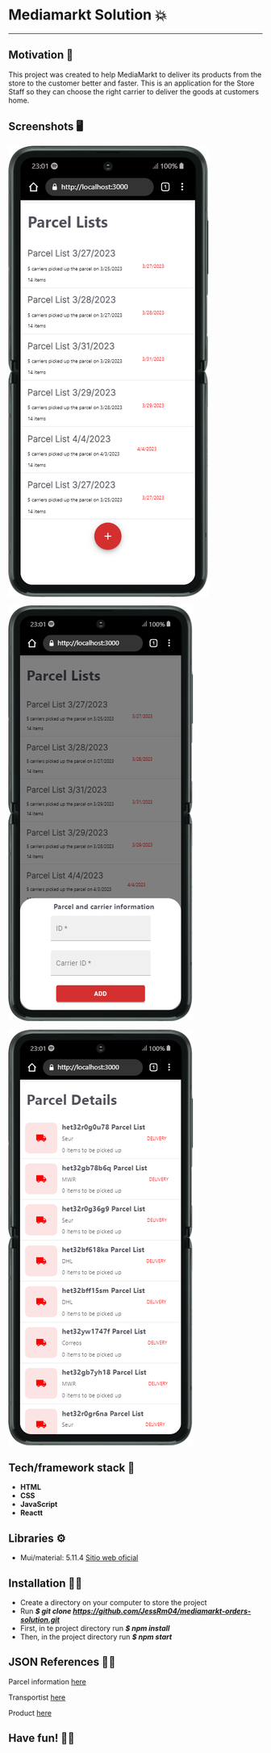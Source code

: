# Mediamarkt Solution :boom:
***
## Motivation :brain:
This project was created to help MediaMarkt to deliver its products from the store to the customer better and faster. This is an application for the Store Staff so they can choose the right carrier to deliver the goods at customers home.


## Screenshots :desktop_computer:
![This is an image](https://github.com/JessRm04/mediamarkt-orders-solution/blob/e866a2be5e0c41beb74ed07d7d000d3fc8ff128f/src/assets/img/mobile1.png)

![This is an image](https://github.com/JessRm04/mediamarkt-orders-solution/blob/e866a2be5e0c41beb74ed07d7d000d3fc8ff128f/src/assets/img/mobile2.png)

![This is an image](https://github.com/JessRm04/mediamarkt-orders-solution/blob/e866a2be5e0c41beb74ed07d7d000d3fc8ff128f/src/assets/img/mobile3.png)


## Tech/framework stack :electric_plug:
* **HTML** 
* **CSS** 
* **JavaScript**
* **Reactt**

## Libraries :gear:
* Mui/material: 5.11.4 [Sitio web oficial](https://mui.com/)

## Installation :mechanic:
* Create a directory on your computer to store the project
* Run ***$ git clone https://github.com/JessRm04/mediamarkt-orders-solution.git***
* First, in te project directory run ***$ npm install***
* Then, in the project directory run ***$ npm start***


## JSON References 👩‍💻
Parcel information [here](https://challenges-asset-files.s3.us-east-2.amazonaws.com/Events/Media+Markt/Challenges/parcels_mm.json) 

Transportist [here](https://challenges-asset-files.s3.us-east-2.amazonaws.com/Events/Media+Markt/Challenges/carriers_mm.json) 

Product [here](https://challenges-asset-files.s3.us-east-2.amazonaws.com/Events/Media+Markt/Challenges/items_mm.json) 


## Have fun! :woman_juggling:

